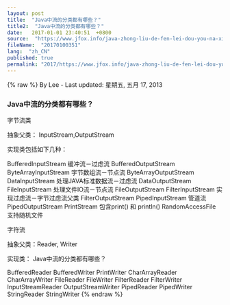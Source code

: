 ```yaml
---
layout: post
title:  "Java中流的分类都有哪些？"
title2:  "Java中流的分类都有哪些？"
date:   2017-01-01 23:40:51  +0800
source:  "https://www.jfox.info/java-zhong-liu-de-fen-lei-dou-you-na-xie.html"
fileName:  "20170100351"
lang:  "zh_CN"
published: true
permalink: "2017/https://www.jfox.info/java-zhong-liu-de-fen-lei-dou-you-na-xie.html"
---
```

{% raw %}
By Lee - Last updated: 星期五, 五月 17, 2013

### Java中流的分类都有哪些？

字节流类

抽象父类： InputStream,OutputStream

实现类包括如下几种：

BufferedInputStream 缓冲流－过虑流
BufferedOutputStream
ByteArrayInputStream 字节数组流－节点流
ByteArrayOutputStream
DataInputStream 处理JAVA标准数据流－过虑流
DataOutputStream
FileInputStream 处理文件IO流－节点流
FileOutputStream
FilterInputStream 实现过虑流－字节过虑流父类
FilterOutputStream
PipedInputStream 管道流
PipedOutputStream
PrintStream 包含print() 和 println()
RandomAccessFile 支持随机文件

字符流

抽象父类：Reader, Writer

实现类：
Java中流的分类都有哪些？

BufferedReader
BufferedWriter
PrintWriter
CharArrayReader
CharArrayWriter
FileReader
FileWriter
FilterReader
FilterWriter
InputStreamReader
OutputStreamWriter
PipedReader
PipedWriter
StringReader
StringWriter
{% endraw %}
